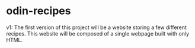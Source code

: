 # odin-recipes

v1: The first version of this project will be a website storing a few different recipes. This website will be composed of a single webpage built with only HTML.
